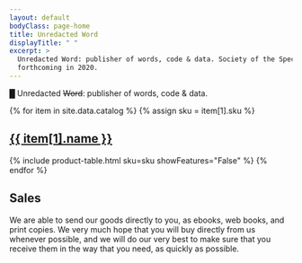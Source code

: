 ```yaml
---
layout: default
bodyClass: page-home
title: Unredacted Word
displayTitle: " "
excerpt: > 
  Unredacted Word: publisher of words, code & data. Society of the Spectacle,
  forthcoming in 2020.
---
```


<div class="aesthetics fullbleed">
  <p class="centered">
    <span class="cursor">█</span>
    Unredacted <s>Word</s>: publisher of words, code &amp; data.
  </p>
</div>


{% for item in site.data.catalog %}
  {% assign sku = item[1].sku %}
  <h2 class="text-gradient">
    <a href="{{ item[1].url }}">{{ item[1].name }}</a>
  </h2>
  {% include product-table.html sku=sku showFeatures="False" %}
{% endfor %}


## Sales

We are able to send our goods directly to you, as ebooks, web books, and print
copies. We very much hope that you will buy directly from us whenever possible, and
we will do our very best to make sure that you receive them in the way that you
need, as quickly as possible.
